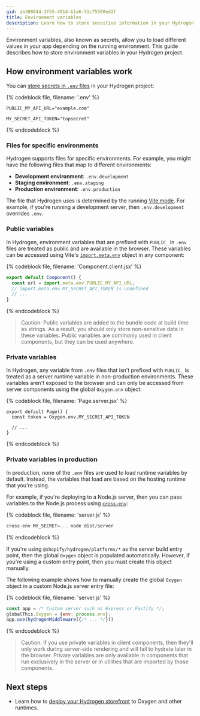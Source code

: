 ```yaml
---
gid: ab388044-3f55-4914-b1a6-51c75580ed2f
title: Environment variables
description: Learn how to store sensitive information in your Hydrogen project.
---
```


Environment variables, also known as secrets, allow you to load different values in your app depending on the running environment. This guide describes how to store environment variables in your Hydrogen project.

## How environment variables work

You can [store secrets in `.env` files](https://vitejs.dev/guide/env-and-mode.html#env-files) in your Hydrogen project:

{% codeblock file, filename: '.env' %}

```
PUBLIC_MY_API_URL="example.com"

MY_SECRET_API_TOKEN="topsecret"
```

{% endcodeblock %}

### Files for specific environments

Hydrogen supports files for specific environments. For example, you might have the following files that map to different environments:

- **Development environment**: `.env.development`
- **Staging environment**: `.env.staging`
- **Production environment**: `.env.production`

The file that Hydrogen uses is determined by the running [Vite mode](https://vitejs.dev/guide/env-and-mode.html#modes). For example, if you're running a development server, then `.env.development` overrides `.env`.

### Public variables

In Hydrogen, environment variables that are prefixed with `PUBLIC_` in `.env` files are treated as public and are available in the browser. These variables can be accessed using Vite's [`import.meta.env`](https://vitejs.dev/guide/env-and-mode.html) object in any component:

{% codeblock file, filename: 'Component.client.jsx' %}

```js
export default Component() {
  const url = import.meta.env.PUBLIC_MY_API_URL;
  // import.meta.env.MY_SECRET_API_TOKEN is undefined
  // ...
}
```

{% endcodeblock %}

> Caution:
> Public variables are added to the bundle code at build time as strings. As a result, you should only store non-sensitive data in these variables. Public variables are commonly used in client components, but they can be used anywhere.

### Private variables

In Hydrogen, any variable from `.env` files that isn't prefixed with `PUBLIC_` is treated as a server runtime variable in non-production environments. These variables aren't exposed to the browser and can only be accessed from server components using the global `Oxygen.env` object:

{% codeblock file, filename: 'Page.server.jsx' %}

```
export default Page() {
  const token = Oxygen.env.MY_SECRET_API_TOKEN

  // ...
}
```

{% endcodeblock %}

### Private variables in production

In production, none of the `.env` files are used to load runtime variables by default. Instead, the variables that load are based on the hosting runtime that you're using.

For example, if you're deploying to a Node.js server, then you can pass variables to the Node.js process using [`cross-env`](https://github.com/kentcdodds/cross-env#readme):

{% codeblock file, filename: 'server.js' %}

```js
cross-env MY_SECRET=... node dist/server
```

{% endcodeblock %}

If you're using `@shopify/hydrogen/platforms/*` as the server build entry point, then the global `Oxygen` object is populated automatically. However, if you're using a custom entry point, then you must create this object manually.

The following example shows how to manually create the global `Oxygen` object in a custom Node.js server entry file:

{% codeblock file, filename: 'server.js' %}

```js
const app = /* Custom server such as Express or Fastify */;
globalThis.Oxygen = {env: process.env};
app.use(hydrogenMiddleware({/* ... */}))
```

{% endcodeblock %}

> Caution:
> If you use private variables in client components, then they'll only work during server-side rendering and will fail to hydrate later in the browser. Private variables are only available in components that run exclusively in the server or in utilities that are imported by those components.

## Next steps

- Learn how to [deploy your Hydrogen storefront](https://shopify.dev/custom-storefronts/hydrogen/deployment) to Oxygen and other runtimes.
